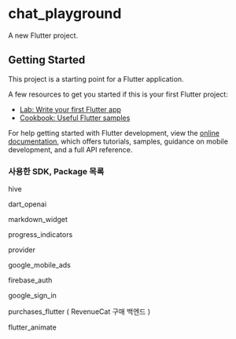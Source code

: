 # chat_playground

A new Flutter project.

## Getting Started

This project is a starting point for a Flutter application.

A few resources to get you started if this is your first Flutter project:

- [Lab: Write your first Flutter app](https://docs.flutter.dev/get-started/codelab)
- [Cookbook: Useful Flutter samples](https://docs.flutter.dev/cookbook)

For help getting started with Flutter development, view the
[online documentation](https://docs.flutter.dev/), which offers tutorials,
samples, guidance on mobile development, and a full API reference.


### 사용한 SDK, Package 목록

  hive

  dart_openai

  markdown_widget

  progress_indicators

  provider

  google_mobile_ads

  firebase_auth

  google_sign_in

  purchases_flutter ( RevenueCat 구매 백엔드 )

  flutter_animate


